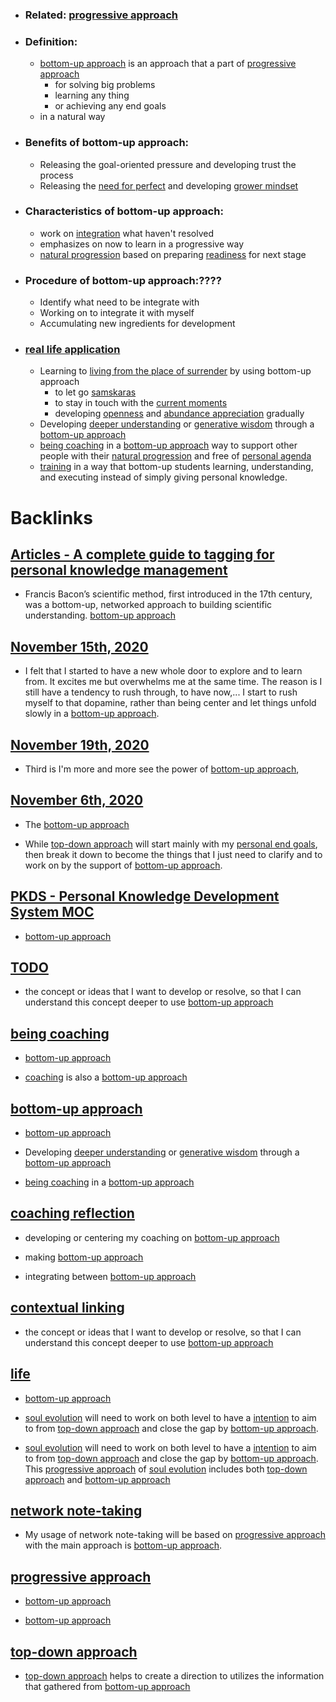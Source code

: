 - ### Related: [progressive approach](<progressive approach.md>)
- ### Definition:
    - [bottom-up approach](<bottom-up approach.md>) is an approach that a part of [progressive approach](<progressive approach.md>)
        - for solving big problems
        - learning any thing
        - or achieving any end goals
    - in a natural way
- ### Benefits of bottom-up approach:
    - Releasing the goal-oriented pressure and developing trust the process
    - Releasing the [need for perfect](<need for perfect.md>) and developing [grower mindset](<grower mindset.md>)
- ### Characteristics of bottom-up approach:
    - work on [integration](<integration.md>) what haven't resolved
    - emphasizes on now to learn in a progressive way
    - [natural progression](<natural progression.md>) based on preparing [readiness](<readiness.md>) for next stage
- ### Procedure of bottom-up approach:????
    - Identify what need to be integrate with
    - Working on to integrate it with myself
    - Accumulating new ingredients for development
- ### [real life application](<real life application.md>)
    - Learning to [living from the place of surrender](<living from the place of surrender.md>) by using bottom-up approach
        - to let go [samskaras](<samskaras.md>)
        - to stay in touch with the [current moments](<current moments.md>)
        - developing [openness](<openness.md>) and [abundance appreciation](<abundance appreciation.md>) gradually
    - Developing [deeper understanding](<deeper understanding.md>) or [generative wisdom](<generative wisdom.md>) through a [bottom-up approach](<bottom-up approach.md>)
    - [being coaching](<being coaching.md>) in a [bottom-up approach](<bottom-up approach.md>) way to support other people with their [natural progression](<natural progression.md>) and free of [personal agenda](<personal agenda.md>)
    - [training](<training.md>) in a way that bottom-up students learning, understanding, and executing instead of simply giving personal knowledge.

# Backlinks
## [Articles - A complete guide to tagging for personal knowledge management](<Articles - A complete guide to tagging for personal knowledge management.md>)
- Francis Bacon’s scientific method, first introduced in the 17th century, was a bottom-up, networked approach to building scientific understanding. [bottom-up approach](<bottom-up approach.md>)

## [November 15th, 2020](<November 15th, 2020.md>)
- I felt that I started to have a new whole door to explore and to learn from. It excites me but overwhelms me at the same time. The reason is I still have a tendency to rush through, to have now,... I start to rush myself to that dopamine, rather than being center and let things unfold slowly in a [bottom-up approach](<bottom-up approach.md>).

## [November 19th, 2020](<November 19th, 2020.md>)
- Third is I'm more and more see the power of [bottom-up approach](<bottom-up approach.md>),

## [November 6th, 2020](<November 6th, 2020.md>)
- The [bottom-up approach](<bottom-up approach.md>)

- While [top-down approach](<top-down approach.md>) will start mainly with my [personal end goals](<personal end goals.md>), then break it down to become the things that I just need to clarify and to work on by the support of [bottom-up approach](<bottom-up approach.md>).

## [PKDS - Personal Knowledge Development System MOC](<PKDS - Personal Knowledge Development System MOC.md>)
- [bottom-up approach](<bottom-up approach.md>)

## [TODO](<TODO.md>)
- the concept or ideas that I want to develop or resolve, so that I can understand this concept deeper to use [bottom-up approach](<bottom-up approach.md>)

## [being coaching](<being coaching.md>)
- [bottom-up approach](<bottom-up approach.md>)

- [coaching](<coaching.md>) is also a [bottom-up approach](<bottom-up approach.md>)

## [bottom-up approach](<bottom-up approach.md>)
- [bottom-up approach](<bottom-up approach.md>)

- Developing [deeper understanding](<deeper understanding.md>) or [generative wisdom](<generative wisdom.md>) through a [bottom-up approach](<bottom-up approach.md>)

- [being coaching](<being coaching.md>) in a [bottom-up approach](<bottom-up approach.md>)

## [coaching reflection](<coaching reflection.md>)
- developing or centering my coaching on [bottom-up approach](<bottom-up approach.md>)

- making [bottom-up approach](<bottom-up approach.md>)

- integrating between [bottom-up approach](<bottom-up approach.md>)

## [contextual linking](<contextual linking.md>)
- the concept or ideas that I want to develop or resolve, so that I can understand this concept deeper to use [bottom-up approach](<bottom-up approach.md>)

## [life](<life.md>)
- [bottom-up approach](<bottom-up approach.md>)

- [soul evolution](<soul evolution.md>) will need to work on both level to have a [intention](<intention.md>) to aim to from [top-down approach](<top-down approach.md>) and close the gap by [bottom-up approach](<bottom-up approach.md>).

- [soul evolution](<soul evolution.md>) will need to work on both level to have a [intention](<intention.md>) to aim to from [top-down approach](<top-down approach.md>) and close the gap by [bottom-up approach](<bottom-up approach.md>). This [progressive approach](<progressive approach.md>) of [soul evolution](<soul evolution.md>) includes both [top-down approach](<top-down approach.md>) and [bottom-up approach](<bottom-up approach.md>)

## [network note-taking](<network note-taking.md>)
- My usage of network note-taking will be based on [progressive approach](<progressive approach.md>) with the main approach is [bottom-up approach](<bottom-up approach.md>).

## [progressive approach](<progressive approach.md>)
-  [bottom-up approach](<bottom-up approach.md>)

- [bottom-up approach](<bottom-up approach.md>)

## [top-down approach](<top-down approach.md>)
- [top-down approach](<top-down approach.md>) helps to create a direction to utilizes the information that gathered from [bottom-up approach](<bottom-up approach.md>)

